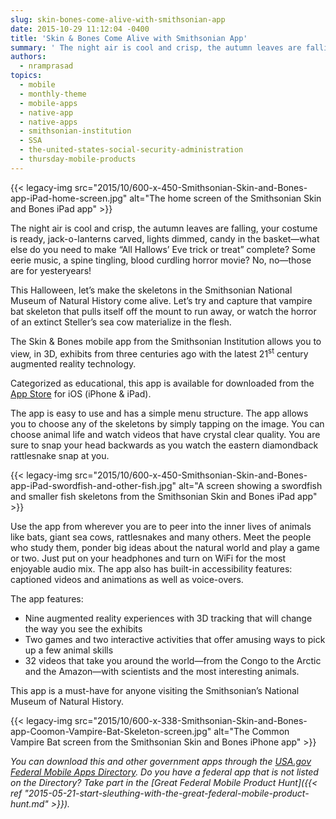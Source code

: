 ```yaml
---
slug: skin-bones-come-alive-with-smithsonian-app
date: 2015-10-29 11:12:04 -0400
title: 'Skin & Bones Come Alive with Smithsonian App'
summary: ' The night air is cool and crisp, the autumn leaves are falling, your costume is ready, jack-o-lanterns carved, lights dimmed, candy in the basket&mdash;what else do you need to make &#8220;All Hallows’ Eve trick or treat&#8221; complete? Some eerie music, a spine'
authors:
  - nramprasad
topics:
  - mobile
  - monthly-theme
  - mobile-apps
  - native-app
  - native-apps
  - smithsonian-institution
  - SSA
  - the-united-states-social-security-administration
  - thursday-mobile-products
---
```


{{< legacy-img src="2015/10/600-x-450-Smithsonian-Skin-and-Bones-app-iPad-home-screen.jpg" alt="The home screen of the Smithsonian Skin and Bones iPad app" >}}

The night air is cool and crisp, the autumn leaves are falling, your costume is ready, jack-o-lanterns carved, lights dimmed, candy in the basket—what else do you need to make &#8220;All Hallows’ Eve trick or treat&#8221; complete? Some eerie music, a spine tingling, blood curdling horror movie? No, no—those are for yesteryears!

<p style="text-align: left">
  This Halloween, let’s make the skeletons in the Smithsonian National Museum of Natural History come alive. Let’s try and capture that vampire bat skeleton that pulls itself off the mount to run away, or watch the horror of an extinct Steller&#8217;s sea cow materialize in the flesh.
</p>

The Skin & Bones mobile app from the Smithsonian Institution allows you to view, in 3D, exhibits from three centuries ago with the latest 21<sup>st</sup> century augmented reality technology.

Categorized as educational, this app is available for downloaded from the [App Store](https://itunes.apple.com/us/app/skin-bones/id929733243?ls=1&mt=8) for iOS (iPhone & iPad).

The app is easy to use and has a simple menu structure. The app allows you to choose any of the skeletons by simply tapping on the image. You can choose animal life and watch videos that have crystal clear quality. You are sure to snap your head backwards as you watch the eastern diamondback rattlesnake snap at you.

{{< legacy-img src="2015/10/600-x-450-Smithsonian-Skin-and-Bones-app-iPad-swordfish-and-other-fish.jpg" alt="A screen showing a swordfish and smaller fish skeletons from the Smithsonian Skin and Bones iPad app" >}}

Use the app from wherever you are to peer into the inner lives of animals like bats, giant sea cows, rattlesnakes and many others. Meet the people who study them, ponder big ideas about the natural world and play a game or two. Just put on your headphones and turn on WiFi for the most enjoyable audio mix. The app also has built-in accessibility features: captioned videos and animations as well as voice-overs.

The app features:

  * Nine augmented reality experiences with 3D tracking that will change the way you see the exhibits
  * Two games and two interactive activities that offer amusing ways to pick up a few animal skills
  * 32 videos that take you around the world—from the Congo to the Arctic and the Amazon—with scientists and the most interesting animals.

This app is a must-have for anyone visiting the Smithsonian’s National Museum of Natural History.

{{< legacy-img src="2015/10/600-x-338-Smithsonian-Skin-and-Bones-app-Coomon-Vampire-Bat-Skeleton-screen.jpg" alt="The Common Vampire Bat screen from the Smithsonian Skin and Bones iPhone app" >}}

_You can download this and other government apps through the [USA.gov Federal Mobile Apps Directory](https://www.usa.gov/mobile-apps). Do you have a federal app that is not listed on the Directory? Take part in the [Great Federal Mobile Product Hunt]({{< ref "2015-05-21-start-sleuthing-with-the-great-federal-mobile-product-hunt.md" >}})._